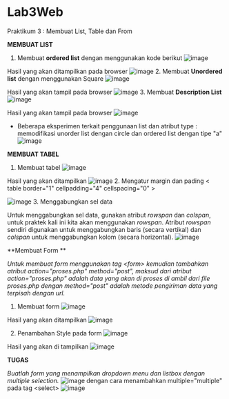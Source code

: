 # Lab3Web
Praktikum 3 : Membuat List, Table dan From

**MEMBUAT LIST**
1. Membuat **ordered list** dengan menggunakan kode berikut 
![image](https://user-images.githubusercontent.com/101643559/160263197-5cf80818-bb4c-4d25-b2cf-c3dffe635c86.png)

Hasil yang akan ditampilkan pada browser
![image](https://user-images.githubusercontent.com/101643559/160263212-fadf1d62-2af1-4505-8174-2ef8c0e81257.png)
2. Membuat **Unordered list**
dengan menggunakan Square
![image](https://user-images.githubusercontent.com/101643559/160263300-df5e0a5c-bcb7-4290-9025-3a95e1e0ff69.png)

Hasil yang akan tampil pada browser 
![image](https://user-images.githubusercontent.com/101643559/160263312-f1a2a899-685f-45cd-bf42-2bb8ff64f05c.png)
3. Membuat **Description List**
![image](https://user-images.githubusercontent.com/101643559/160263428-edb4b783-ba69-421b-a19c-9ecbbbad2129.png)

Hasil yang akan tampil pada browser
![image](https://user-images.githubusercontent.com/101643559/160263449-044d4082-4117-4924-90ae-2f6d0f07479c.png)

- Beberapa eksperimen terkait penggunaan list dan atribut type :
memodifikasi unorder list dengan circle dan ordered list dengan tipe "a"
![image](https://user-images.githubusercontent.com/101643559/160263574-9b1f3ac6-d6f8-40e9-a2f5-551247db2c9c.png)

**MEMBUAT TABEL**
1. Membuat tabel
![image](https://user-images.githubusercontent.com/101643559/160263818-e33d778d-5aea-4b06-a489-d64cb041ff99.png)

Hasil yang akan ditampilkan 
![image](https://user-images.githubusercontent.com/101643559/160263827-2fd15472-fca2-4680-89c7-e2422adcccf4.png)
2. Mengatur margin dan pading
&lt; table border="1" cellpadding="4" cellspacing="0" &gt;

![image](https://user-images.githubusercontent.com/101643559/160263876-2f03ee35-a446-45a2-a06b-a5d20a3b3c6b.png)
3. Menggabungkan sel data

Untuk menggabungkan sel data, gunakan atribut _rowspan_ dan _colspan_, untuk praktek kali ini kita akan menggunakan _rowspan_. Atribut _rowspan_ sendiri digunakan untuk menggabungkan baris (secara vertikal) dan _colspan_ untuk menggabungkan kolom (secara horizontal). 
![image](https://user-images.githubusercontent.com/101643559/160612967-fab9f576-9ec2-4884-98a8-ea157d7e10a2.png)


**Membuat Form **

_Untuk membuat form menggunakan tag &lt;form&gt; kemudian tambahkan atribut action="proses.php" method="post", maksud dari atribut action="proses.php" adalah data yang akan di proses di ambil dari file proses.php dengan method="post" adalah metode pengiriman data yang terpisah dengan url._
1. Membuat form
![image](https://user-images.githubusercontent.com/101643559/160264249-69aca789-03f6-409f-ab29-5f4a786ccd9e.png)

Hasil yang akan ditampilkan 
![image](https://user-images.githubusercontent.com/101643559/160264263-94a9db74-5332-4662-a83a-c17a866c1f39.png)

2. Penambahan Style pada form 
![image](https://user-images.githubusercontent.com/101643559/160264412-e43941ff-9a50-4290-8fd3-dd699c0d9496.png)

Hasil yang akan di tampilkan
![image](https://user-images.githubusercontent.com/101643559/160264421-a4161ae9-49a8-43d9-b84d-dd0aa038a974.png)

**TUGAS**

_Buatlah form yang menampilkan dropdown menu dan listbox dengan multiple selection._
![image](https://user-images.githubusercontent.com/101643559/160264863-363ebe51-c65d-4951-aa09-4f4050400202.png)
dengan cara menambahkan multiple="multiple" pada tag &lt;select&gt;
![image](https://user-images.githubusercontent.com/101643559/160264896-9d04f15a-ab45-48d0-b530-20e0063015be.png)


